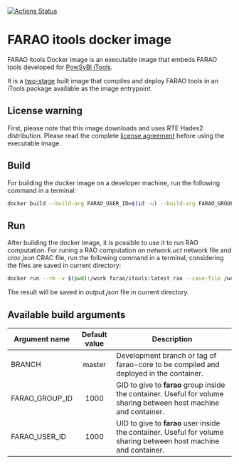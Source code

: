 [![Actions Status](https://github.com/farao-community/docker-images/workflows/FARAO%20iTools%20Docker%20Image%20CI/badge.svg)](https://github.com/farao-community/docker-images/workflows/FARAO%20iTools%20Docker%20Image%20CI)

# FARAO itools docker image

FARAO itools Docker image is an executable image that embeds FARAO tools developed for [PowSyBl iTools](https://www.powsybl.org/docs/tools/).

It is a [two-stage](https://docs.docker.com/develop/develop-images/multistage-build/) built image that compiles and deploy FARAO tools in
an iTools package available as the image entrypoint.

## License warning
First, please note that this image downloads and uses RTE Hades2 distribution. Please read the complete
[license agreement](https://github.com/rte-france/hades2-distribution/blob/master/license.md) before using the executable image.

## Build
For building the docker image on a developer machine, run the following command in a terminal:

```bash
docker build --build-arg FARAO_USER_ID=$(id -u) --build-arg FARAO_GROUP_ID=$(id -g) -t farao/itools:latest .
```

## Run
After building the docker image, it is possible to use it to run RAO computation.
For runing a RAO computation on *network.uct* network file and *crac.json* CRAC file, run the following command in a terminal, considering the files are saved in current directory:

```bash
docker run --rm -v $(pwd):/work farao/itools:latest rao --case-file /work/network.uct --crac-file /work/crac.json --output-format JSON --output-file /work/output.json
```

The result will be saved in *output.json* file in current directory.

## Available build arguments

| Argument name  | Default value | Description                                                                                                        |
| -------------- | :-----------: | ------------------------------------------------------------------------------------------------------------------ |
| BRANCH         | master        | Development branch or tag of farao-core to be compiled and deployed in the container.                              |
| FARAO_GROUP_ID | 1000          | GID to give to **farao** group inside the container. Useful for volume sharing between host machine and container. |
| FARAO_USER_ID  | 1000          | UID to give to **farao** user inside the container. Useful for volume sharing between host machine and container.  |

